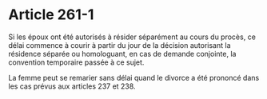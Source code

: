 # Article 261-1

Si les époux ont été autorisés à résider séparément au cours du procès, ce délai commence à courir à partir du jour de la décision autorisant la résidence séparée ou homologuant, en cas de demande conjointe, la convention temporaire passée à ce sujet.

La femme peut se remarier sans délai quand le divorce a été prononcé dans les cas prévus aux articles 237 et 238.

